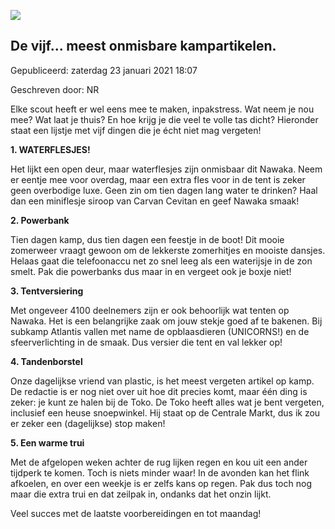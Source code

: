 


![](https://nawaka.scouting.nl/images/articles/koffer-resize.jpg)


De vijf... meest onmisbare kampartikelen.
------------------------------------------





 Gepubliceerd: zaterdag 23 januari 2021 18:07
   

 Geschreven door: NR
   




 Elke scout heeft er wel eens mee te maken, inpakstress. Wat neem je nou mee? Wat laat je thuis? En hoe krijg je die veel te volle tas dicht? Hieronder staat een lijstje met vijf dingen die je écht niet mag vergeten!
 



**1. WATERFLESJES!** 




 Het lijkt een open deur, maar waterflesjes zijn onmisbaar dit Nawaka. Neem er eentje mee voor overdag, maar een extra fles voor in de tent is zeker geen overbodige luxe. Geen zin om tien dagen lang water te drinken? Haal dan een miniflesje siroop van Carvan Cevitan en geef Nawaka smaak!
 



**2. Powerbank** 




 Tien dagen kamp, dus tien dagen een feestje in de boot! Dit mooie zomerweer vraagt gewoon om de lekkerste zomerhitjes en mooiste dansjes. Helaas gaat die telefoonaccu net zo snel leeg als een waterijsje in de zon smelt. Pak die powerbanks dus maar in en vergeet ook je boxje niet!
 



**3. Tentversiering** 




 Met ongeveer 4100 deelnemers zijn er ook behoorlijk wat tenten op Nawaka. Het is een belangrijke zaak om jouw stekje goed af te bakenen. Bij subkamp Atlantis vallen met name de opblaasdieren (UNICORNS!) en de sfeerverlichting in de smaak. Dus versier die tent en val lekker op!
 



**4. Tandenborstel** 




 Onze dagelijkse vriend van plastic, is het meest vergeten artikel op kamp. De redactie is er nog niet over uit hoe dit precies komt, maar één ding is zeker: je kunt ze halen bij de Toko. De Toko heeft alles wat je bent vergeten, inclusief een heuse snoepwinkel. Hij staat op de Centrale Markt, dus ik zou er zeker een (dagelijkse) stop maken!
 



**5. Een warme trui** 




 Met de afgelopen weken achter de rug lijken regen en kou uit een ander tijdperk te komen. Toch is niets minder waar! In de avonden kan het flink afkoelen, en over een weekje is er zelfs kans op regen. Pak dus toch nog maar die extra trui en dat zeilpak in, ondanks dat het onzin lijkt.
 



 Veel succes met de laatste voorbereidingen en tot maandag!
 




